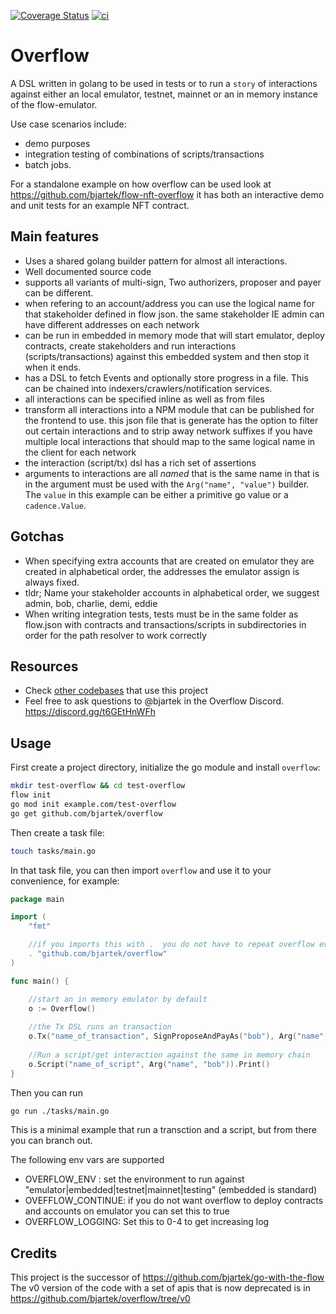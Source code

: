 [![Coverage Status](https://coveralls.io/repos/github/bjartek/overflow/badge.svg?branch=main)](https://coveralls.io/github/bjartek/overflow?branch=main) [![ci](https://github.com/bjartek/overflow/actions/workflows/ci.yaml/badge.svg)](https://github.com/bjartek/overflow/actions/workflows/ci.yaml)

# Overflow

A DSL written in golang to be used in tests or to run a `story` of interactions against either an local emulator, testnet, mainnet or an in memory instance of the flow-emulator.

Use case scenarios include:
 - demo purposes
 - integration testing of combinations of scripts/transactions
 - batch jobs.

For a standalone example on how overflow can be used look at https://github.com/bjartek/flow-nft-overflow it has both an interactive demo and unit tests for an example NFT contract. 

## Main features

- Uses a shared golang builder pattern for almost all interactions. 
- Well documented source code
- supports all variants of multi-sign, Two authorizers, proposer and payer can be different. 
- when refering to an account/address you can use the logical name for that stakeholder defined in flow json. the same stakeholder IE admin can have different addresses on each network
- can be run in embedded in memory mode that will start emulator, deploy contracts, create stakeholders and run interactions (scripts/transactions) against this embedded system and then stop it when it ends. 
- has a DSL to fetch Events and optionally store progress in a file. This can be chained into indexers/crawlers/notification services. 
- all interactions can be specified inline as well as from files
- transform all interactions into a NPM module that can be published for the frontend to use. this json file that is generate has the option to filter out certain interactions and to strip away network suffixes if you have multiple local interactions that should map to the same logical name in the client for each network
- the interaction (script/tx) dsl has a rich set of assertions 
- arguments to interactions are all _named_ that is the same name in that is in the argument must be used with the `Arg("name", "value")` builder. The `value` in this example can be either a primitive go value or a `cadence.Value`. 

## Gotchas

- When specifying extra accounts that are created on emulator they are created in alphabetical order, the addresses the emulator assign is always fixed.
- tldr; Name your stakeholder accounts in alphabetical order, we suggest admin, bob, charlie, demi, eddie
- When writing integration tests, tests must be in the same folder as flow.json
with contracts and transactions/scripts in subdirectories in order for the path resolver
to work correctly

## Resources

- Check [other codebases](https://github.com/bjartek/overflow/network/dependents) that use this project
- Feel free to ask questions to @bjartek in the Overflow Discord. https://discord.gg/t6GEtHnWFh

## Usage

First create a project directory, initialize the go module and install `overflow`:

```sh
mkdir test-overflow && cd test-overflow
flow init
go mod init example.com/test-overflow
go get github.com/bjartek/overflow
```

Then create a task file:

```sh
touch tasks/main.go
```

In that task file, you can then import `overflow` and use it to your convenience, for example:

```go
package main

import (
    "fmt"

    //if you imports this with .  you do not have to repeat overflow everywhere 
    . "github.com/bjartek/overflow"
)

func main() {

	//start an in memory emulator by default
	o := Overflow()
	
	//the Tx DSL runs an transaction
	o.Tx("name_of_transaction", SignProposeAndPayAs("bob"), Arg("name", "bob")).Print()
	
	//Run a script/get interaction against the same in memory chain
	o.Script("name_of_script", Arg("name", "bob")).Print()
}
```

Then you can run

```sh
go run ./tasks/main.go
```

This is a minimal example that run a transction and a script, but from there you can branch out.

The following env vars are supported
 - OVERFLOW_ENV : set the environment to run against "emulator|embedded|testnet|mainnet|testing" (embedded is standard)
 - OVEFFLOW_CONTINUE: if you do not want overflow to deploy contracts and accounts on emulator you can set this to true
 - OVERFLOW_LOGGING: Set this to 0-4 to get increasing log

## Credits

This project is the successor of https://github.com/bjartek/go-with-the-flow
The v0 version of the code with a set of apis that is now deprecated is in https://github.com/bjartek/overflow/tree/v0

